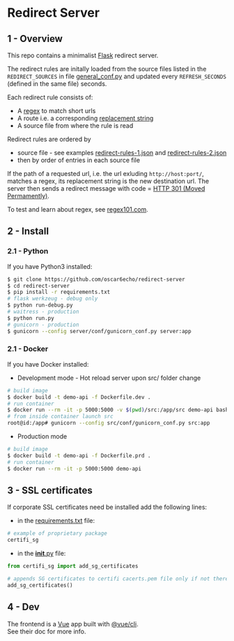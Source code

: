 # Redirect Server

## 1 - Overview

This repo contains a minimalist [Flask](http://flask.pocoo.org/docs/1.0/) redirect server.

The redirect rules are initally loaded from the source files listed in the `REDIRECT_SOURCES` in file [general_conf.py](https://github.com/oscar6echo/redirect-server-2/blob/master/src/conf/general_conf.py) and updated every `REFRESH_SECONDS` (defined in the same file) seconds.

Each redirect rule consists of:
+ A [regex](https://www.regular-expressions.info/) to match short urls
+ A route i.e. a corresponding [replacement string](https://www.regular-expressions.info/replacetutorial.html)
+ A source file from where the rule is read

Redirect rules are ordered by
+ source file - see examples [redirect-rules-1.json](https://github.com/oscar6echo/redirect-server-2/blob/master/sample/redirect-rules-1.json) and [redirect-rules-2.json](https://github.com/oscar6echo/redirect-server-2/blob/master/sample/redirect-rules-2.json)
+ then by order of entries in each source file

If the path of a requested url, i.e. the url exluding `http://host:port/`, matches a regex, its replacement string is the new destination url. The server then sends a redirect message with code = [HTTP 301 (Moved Permamently)](https://en.wikipedia.org/wiki/HTTP_301).


To test and learn about regex, see [regex101.com](https://regex101.com/).


## 2 - Install

### 2.1 - Python

If you have Python3 installed:

```bash
$ git clone https://github.com/oscar6echo/redirect-server
$ cd redirect-server
$ pip install -r requirements.txt
# flask werkzeug - debug only
$ python run-debug.py
# waitress - production
$ python run.py
# gunicorn - production
$ gunicorn --config server/conf/gunicorn_conf.py server:app
```

### 2.1 - Docker

If you have Docker installed:

-   Development mode - Hot reload server upon src/ folder change

```bash
# build image
$ docker build -t demo-api -f Dockerfile.dev .
# run container
$ docker run --rm -it -p 5000:5000 -v $(pwd)/src:/app/src demo-api bash
# from inside container launch src
root@id:/app# gunicorn --config src/conf/gunicorn_conf.py src:app
```

-   Production mode

```bash
# build image
$ docker build -t demo-api -f Dockerfile.prd .
# run container
$ docker run --rm -it -p 5000:5000 demo-api
```

## 3 - SSL certificates

If corporate SSL certificates need be installed add the following lines:

+ in the [requirements.txt](requirements.txt) file:

```bash
# example of proprietary package
certifi_sg
```

+ in the [__init__.py](__init__.py) file:

```python
from certifi_sg import add_sg_certificates

# appends SG certificates to certifi cacerts.pem file only if not there yet
add_sg_certificates()
```

## 4 - Dev


The frontend is a [Vue](https://vuejs.org) app built with [@vue/cli](https://cli.vuejs.org/).  
See their doc for more info.



